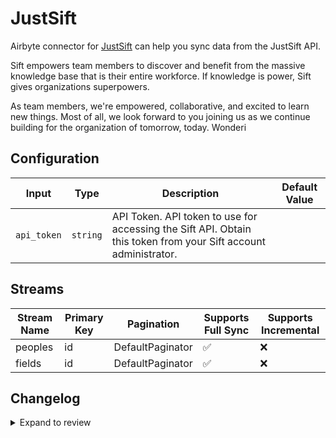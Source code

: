 # JustSift
Airbyte connector for [JustSift](https://www.justsift.com/) can help you sync data from the JustSift API.

Sift empowers team members to discover and benefit from the massive knowledge base that is their entire workforce. If knowledge is power, Sift gives organizations superpowers.

As team members, we're empowered, collaborative, and excited to learn new things. Most of all, we look forward to you joining us as we continue building for the organization of tomorrow, today.
Wonderi

## Configuration

| Input | Type | Description | Default Value |
|-------|------|-------------|---------------|
| `api_token` | `string` | API Token. API token to use for accessing the Sift API. Obtain this token from your Sift account administrator. |  |

## Streams
| Stream Name | Primary Key | Pagination | Supports Full Sync | Supports Incremental |
|-------------|-------------|------------|---------------------|----------------------|
| peoples | id | DefaultPaginator | ✅ |  ❌  |
| fields | id | DefaultPaginator | ✅ |  ❌  |

## Changelog

<details>
  <summary>Expand to review</summary>

| Version          | Date              | Pull Request | Subject        |
|------------------|-------------------|--------------|----------------|
| 0.0.28 | 2025-08-02 | [64290](https://github.com/airbytehq/airbyte/pull/64290) | Update dependencies |
| 0.0.27 | 2025-07-26 | [63878](https://github.com/airbytehq/airbyte/pull/63878) | Update dependencies |
| 0.0.26 | 2025-07-19 | [63460](https://github.com/airbytehq/airbyte/pull/63460) | Update dependencies |
| 0.0.25 | 2025-07-12 | [63122](https://github.com/airbytehq/airbyte/pull/63122) | Update dependencies |
| 0.0.24 | 2025-07-05 | [62627](https://github.com/airbytehq/airbyte/pull/62627) | Update dependencies |
| 0.0.23 | 2025-06-28 | [62180](https://github.com/airbytehq/airbyte/pull/62180) | Update dependencies |
| 0.0.22 | 2025-06-21 | [61818](https://github.com/airbytehq/airbyte/pull/61818) | Update dependencies |
| 0.0.21 | 2025-06-14 | [59882](https://github.com/airbytehq/airbyte/pull/59882) | Update dependencies |
| 0.0.20 | 2025-05-03 | [59268](https://github.com/airbytehq/airbyte/pull/59268) | Update dependencies |
| 0.0.19 | 2025-04-26 | [58759](https://github.com/airbytehq/airbyte/pull/58759) | Update dependencies |
| 0.0.18 | 2025-04-19 | [58187](https://github.com/airbytehq/airbyte/pull/58187) | Update dependencies |
| 0.0.17 | 2025-04-12 | [57698](https://github.com/airbytehq/airbyte/pull/57698) | Update dependencies |
| 0.0.16 | 2025-04-05 | [57036](https://github.com/airbytehq/airbyte/pull/57036) | Update dependencies |
| 0.0.15 | 2025-03-29 | [56633](https://github.com/airbytehq/airbyte/pull/56633) | Update dependencies |
| 0.0.14 | 2025-03-22 | [55493](https://github.com/airbytehq/airbyte/pull/55493) | Update dependencies |
| 0.0.13 | 2025-03-01 | [54815](https://github.com/airbytehq/airbyte/pull/54815) | Update dependencies |
| 0.0.12 | 2025-02-22 | [54336](https://github.com/airbytehq/airbyte/pull/54336) | Update dependencies |
| 0.0.11 | 2025-02-15 | [53279](https://github.com/airbytehq/airbyte/pull/53279) | Update dependencies |
| 0.0.10 | 2025-02-01 | [52738](https://github.com/airbytehq/airbyte/pull/52738) | Update dependencies |
| 0.0.9 | 2025-01-25 | [52255](https://github.com/airbytehq/airbyte/pull/52255) | Update dependencies |
| 0.0.8 | 2025-01-18 | [51790](https://github.com/airbytehq/airbyte/pull/51790) | Update dependencies |
| 0.0.7 | 2025-01-11 | [51158](https://github.com/airbytehq/airbyte/pull/51158) | Update dependencies |
| 0.0.6 | 2024-12-28 | [50611](https://github.com/airbytehq/airbyte/pull/50611) | Update dependencies |
| 0.0.5 | 2024-12-21 | [50136](https://github.com/airbytehq/airbyte/pull/50136) | Update dependencies |
| 0.0.4 | 2024-12-14 | [49648](https://github.com/airbytehq/airbyte/pull/49648) | Update dependencies |
| 0.0.3 | 2024-12-12 | [49265](https://github.com/airbytehq/airbyte/pull/49265) | Update dependencies |
| 0.0.2 | 2024-12-11 | [48975](https://github.com/airbytehq/airbyte/pull/48975) | Starting with this version, the Docker image is now rootless. Please note that this and future versions will not be compatible with Airbyte versions earlier than 0.64 |
| 0.0.1 | 2024-10-29 | | Initial release by [@parthiv11](https://github.com/parthiv11) via Connector Builder |

</details>
